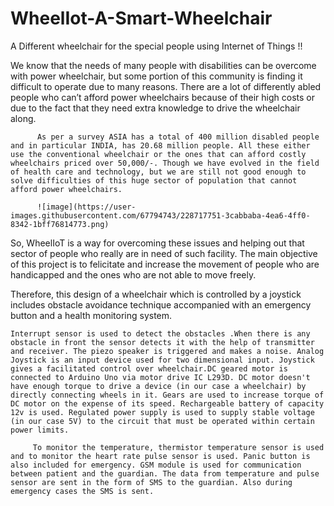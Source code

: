# WheelIot-A-Smart-Wheelchair
A Different wheelchair for the special people using Internet of Things !!  

We know that the needs of many people with disabilities can be overcome with power wheelchair, but some portion of this community is finding it difficult to operate due to many reasons. There are a lot of differently abled people who can’t afford power wheelchairs because of their high costs or due to the fact that they need extra knowledge to drive the wheelchair along.

          As per a survey ASIA has a total of 400 million disabled people and in particular INDIA, has 20.68 million people. All these either use the conventional wheelchair or the ones that can afford costly wheelchairs priced over 50,000/-. Though we have evolved in the field of health care and technology, but we are still not good enough to solve difficulties of this huge sector of population that cannot afford power wheelchairs. 
          
          ![image](https://user-images.githubusercontent.com/67794743/228717751-3cabbaba-4ea6-4ff0-8342-1bff76814773.png)
So, WheelIoT is a way for overcoming these issues and helping out that sector of people who really are in need of such facility. The main objective of this project is to felicitate and increase the movement of people who are handicapped and the ones who are not able to move freely.

Therefore, this design of a wheelchair which is controlled by a joystick includes obstacle avoidance technique accompanied with an emergency button and a health monitoring system.

    Interrupt sensor is used to detect the obstacles .When there is any obstacle in front the sensor detects it with the help of transmitter and receiver. The piezo speaker is triggered and makes a noise. Analog Joystick is an input device used for two dimensional input. Joystick gives a facilitated control over wheelchair.DC geared motor is connected to Arduino Uno via motor drive IC L293D. DC motor doesn't have enough torque to drive a device (in our case a wheelchair) by directly connecting wheels in it. Gears are used to increase torque of DC motor on the expense of its speed. Rechargeable battery of capacity 12v is used. Regulated power supply is used to supply stable voltage (in our case 5V) to the circuit that must be operated within certain power limits.

         To monitor the temperature, thermistor temperature sensor is used and to monitor the heart rate pulse sensor is used. Panic button is also included for emergency. GSM module is used for communication between patient and the guardian. The data from temperature and pulse sensor are sent in the form of SMS to the guardian. Also during emergency cases the SMS is sent.

